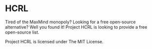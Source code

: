 HCRL
====

Tired of the MaxMind monopoly? Looking for a free open-source alternative? Well you found it! Project HCRL is looking to provide a free open-source list.

Project HCRL is licensed under The MIT License.
